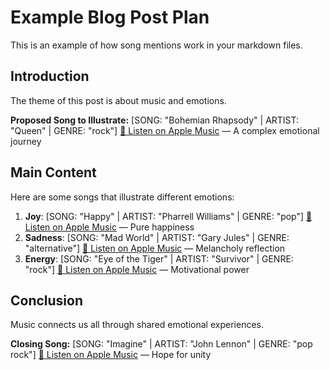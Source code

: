 # Example Blog Post Plan

This is an example of how song mentions work in your markdown files.

## Introduction

The theme of this post is about music and emotions.

**Proposed Song to Illustrate:**
[SONG: "Bohemian Rhapsody" | ARTIST: "Queen" | GENRE: "rock"] [🎵 Listen on Apple Music](https://music.apple.com/us/album/bohemian-rhapsody-feat-jonathan-groff-cover-of-queen/372770263?i=372770279&uo=4&at=1010lMoe) — A complex emotional journey

## Main Content

Here are some songs that illustrate different emotions:

1. **Joy**: [SONG: "Happy" | ARTIST: "Pharrell Williams" | GENRE: "pop"] [🎵 Listen on Apple Music](https://music.apple.com/us/album/happy-live/915102914?i=915102924&uo=4&at=1010lMoe) — Pure happiness
2. **Sadness**: [SONG: "Mad World" | ARTIST: "Gary Jules" | GENRE: "alternative"] [🎵 Listen on Apple Music](https://music.apple.com/us/album/mad-world/208118462?i=208118932&uo=4&at=1010lMoe) — Melancholy reflection
3. **Energy**: [SONG: "Eye of the Tiger" | ARTIST: "Survivor" | GENRE: "rock"] [🎵 Listen on Apple Music](https://music.apple.com/us/album/eye-of-the-tiger/254685010?i=254685026&uo=4&at=1010lMoe) — Motivational power

## Conclusion

Music connects us all through shared emotional experiences.

**Closing Song:**
[SONG: "Imagine" | ARTIST: "John Lennon" | GENRE: "pop rock"] [🎵 Listen on Apple Music](https://music.apple.com/us/album/imagine-john-lennon/160049665?i=160049723&uo=4&at=1010lMoe) — Hope for unity 